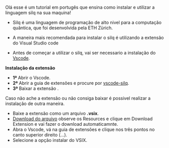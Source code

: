 Olá esse é um tutorial em portugês que ensina como instalar e utilizar a linguagem silq na sua maquina!

* Silq é uma linguagem de programação de alto nivel para a computação quântica, que foi desenvolvida pela ETH Zürich.

* A maneira mais recomendada para instalar o silq é utilizando a extensão do Visual Studio code

* Antes de começar a utilizar o silq, vai ser necessario a instalação do  <a href="https://code.visualstudio.com/download">Vscode</a>.

<strong>Instalação da extensão</strong>

* <strong>1ª</strong> Abrir o Vscode.
* <strong>2ª</strong> Abrir a guia de extensões e procure por <u>vscode-silq</u>.
* <strong>3ª</strong> Baixar a extensão .

Caso não ache a extensão ou não consiga baixar é possivel realizar a instalação de outra maneira.

* Baixe a extensão como um arquivo <strong>.vsix</strong>.
* <a href="https://marketplace.visualstudio.com/items?itemName=eth-sri.vscode-silq">Download do arquivo</a> observe os Resources e clique em Download Extension e vai fazer o download automaticamnte.
* Abra o Vscode, vá na guia de extensões e clique nos três pontos no canto superior direito (...).
* Selecione a opção instalar do VSIX.